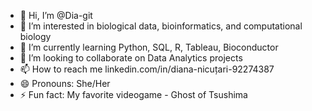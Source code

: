 - 👋 Hi, I’m @Dia-git
- 👀 I’m interested in biological data, bioinformatics, and computational biology
- 🌱 I’m currently learning Python, SQL, R, Tableau, Bioconductor
- 💞️ I’m looking to collaborate on Data Analytics projects 
- 📫 How to reach me linkedin.com/in/diana-nicuțari-92274387
- 😄 Pronouns: She/Her
- ⚡ Fun fact: My favorite videogame - Ghost of Tsushima 

<!---
Dia-git/Dia-git is a ✨ special ✨ repository because its `README.md` (this file) appears on your GitHub profile.
You can click the Preview link to take a look at your changes.
--->
